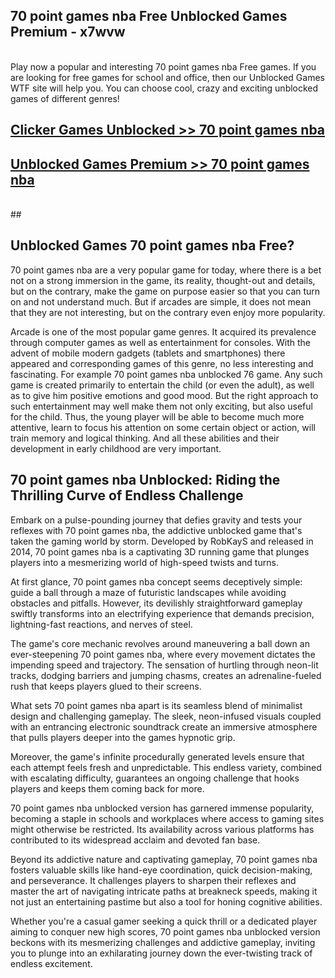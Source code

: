 ## 70 point games nba Free Unblocked Games Premium - x7wvw <br>
<br>
Play now a popular and interesting 70 point games nba Free games. If you are looking for free games for school and office, then our Unblocked Games WTF site will help you. You can choose cool, crazy and exciting unblocked games of different genres!


##  [Clicker Games Unblocked >> 70 point games nba](http://freeplayer.one?title=70_point_games_nba&ref=04)

##  [Unblocked Games Premium >> 70 point games nba](http://freeplayer.one?title=70_point_games_nba&ref=04)
  <br>
  ##



## Unblocked Games 70 point games nba Free?

70 point games nba are a very popular game for today, where there is a bet not on a strong immersion in the game, its reality, thought-out and details, but on the contrary, make the game on purpose easier so that you can turn on and not understand much. But if arcades are simple, it does not mean that they are not interesting, but on the contrary even enjoy more popularity.

Arcade is one of the most popular game genres. It acquired its prevalence through computer games as well as entertainment for consoles. With the advent of mobile modern gadgets (tablets and smartphones) there appeared and corresponding games of this genre, no less interesting and fascinating. For example 70 point games nba unblocked 76 game. Any such game is created primarily to entertain the child (or even the adult), as well as to give him positive emotions and good mood. But the right approach to such entertainment may well make them not only exciting, but also useful for the child. Thus, the young player will be able to become much more attentive, learn to focus his attention on some certain object or action, will train memory and logical thinking. And all these abilities and their development in early childhood are very important.

##  70 point games nba Unblocked: Riding the Thrilling Curve of Endless Challenge

Embark on a pulse-pounding journey that defies gravity and tests your reflexes with 70 point games nba, the addictive unblocked game that's taken the gaming world by storm. Developed by RobKayS and released in 2014, 70 point games nba is a captivating 3D running game that plunges players into a mesmerizing world of high-speed twists and turns.

At first glance, 70 point games nba concept seems deceptively simple: guide a ball through a maze of futuristic landscapes while avoiding obstacles and pitfalls. However, its devilishly straightforward gameplay swiftly transforms into an electrifying experience that demands precision, lightning-fast reactions, and nerves of steel.

The game's core mechanic revolves around maneuvering a ball down an ever-steepening 70 point games nba, where every movement dictates the impending speed and trajectory. The sensation of hurtling through neon-lit tracks, dodging barriers and jumping chasms, creates an adrenaline-fueled rush that keeps players glued to their screens.

What sets 70 point games nba apart is its seamless blend of minimalist design and challenging gameplay. The sleek, neon-infused visuals coupled with an entrancing electronic soundtrack create an immersive atmosphere that pulls players deeper into the games hypnotic grip.

Moreover, the game's infinite procedurally generated levels ensure that each attempt feels fresh and unpredictable. This endless variety, combined with escalating difficulty, guarantees an ongoing challenge that hooks players and keeps them coming back for more.

70 point games nba unblocked version has garnered immense popularity, becoming a staple in schools and workplaces where access to gaming sites might otherwise be restricted. Its availability across various platforms has contributed to its widespread acclaim and devoted fan base.

Beyond its addictive nature and captivating gameplay, 70 point games nba fosters valuable skills like hand-eye coordination, quick decision-making, and perseverance. It challenges players to sharpen their reflexes and master the art of navigating intricate paths at breakneck speeds, making it not just an entertaining pastime but also a tool for honing cognitive abilities.

Whether you're a casual gamer seeking a quick thrill or a dedicated player aiming to conquer new high scores, 70 point games nba unblocked version beckons with its mesmerizing challenges and addictive gameplay, inviting you to plunge into an exhilarating journey down the ever-twisting track of endless excitement.